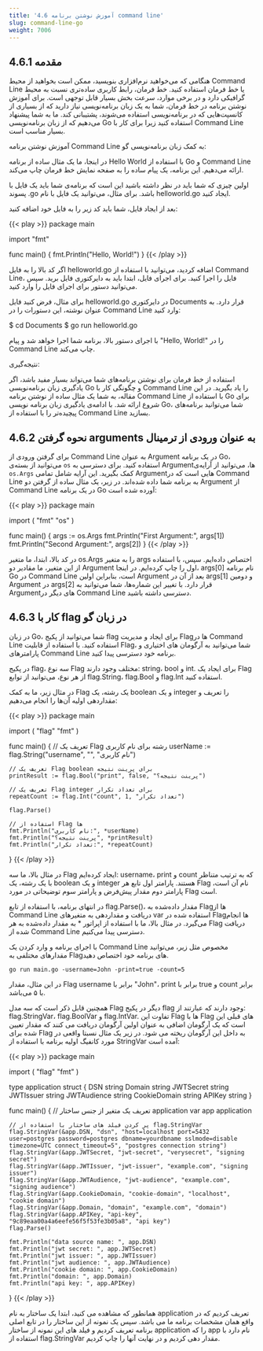 ```yaml
---
title: '4.6 آموزش نوشتن برنامه command line'
slug: command-line-go
weight: 7006
---
```


## 4.6.1 مقدمه

هنگامی که می‌خواهید نرم‌افزاری بنویسید، ممکن است بخواهید از محیط Command Line یا خط فرمان استفاده کنید. خط فرمان، رابط کاربری ساده‌تری نسبت به محیط گرافیکی دارد و در برخی موارد، سرعت بخش بسیار قابل توجهی است. برای آموزش نوشتن برنامه در خط فرمان، شما به یک زبان برنامه‌نویسی نیاز دارید که از بسیاری از کانسپت‌هایی که در برنامه‌نویسی استفاده می‌شوند، پشتیبانی کند. ما به شما پیشنهاد می‌دهیم که از زبان برنامه‌نویسی Go استفاده کنید زیرا برای کار با Command Line بسیار مناسب است.

آموزش نوشتن برنامه Command Line به کمک زبان برنامه‌نویسی گو:

در اینجا، ما یک مثال ساده از برنامه Hello World با استفاده از Go و Command Line ارائه می‌دهیم. این برنامه، یک پیام ساده را به صفحه نمایش خط فرمان چاپ می‌کند.

اولین چیزی که شما باید در نظر داشته باشید این است که برنامه‌ی شما باید یک فایل با پسوند .go باشد. برای مثال، می‌توانید یک فایل با نام helloworld.go ایجاد کنید.

بعد از ایجاد فایل، شما باید کد زیر را به فایل خود اضافه کنید:

{{< play >}}
package main

import "fmt"

func main() {
	fmt.Println("Hello, World!")
}
{{< /play >}}

اگر کد بالا را به فایل helloworld.go اضافه کردید، می‌توانید با استفاده از Command Line، فایل را اجرا کنید. برای اجرای فایل، ابتدا باید به دایرکتوری فایل برید. سپس می‌توانید دستور برای اجرای فایل را وارد کنید.

برای مثال، فرض کنید فایل helloworld.go در دایرکتوری Documents قرار دارد. به عنوان نوشته، این دستورات را در Command Line وارد کنید:

$ cd Documents
$ go run helloworld.go

با اجرای دستور بالا، برنامه شما اجرا خواهد شد و پیام "Hello, World!" را در Command Line چاپ می‌کند.

نتیجه‌گیری:

استفاده از خط فرمان برای نوشتن برنامه‌های شما می‌تواند بسیار مفید باشد، اگر یادگیری زبان برنامه‌نویسی Go و چگونگی کار با Command Line را یاد بگیرید. در این مقاله، به شما یک مثال ساده از نوشتن برنامه Command Line با استفاده از Go برای شروع ارائه شد. با ادامه‌ی یادگیری زبان برنامه نویسی Go، شما می‌توانید برنامه‌های پیچیده‌تر را با استفاده از Command Line بسازید.

## 4.6.2 نحوه گرفتن arguments به عنوان ورودی از ترمینال

برای گرفتن ورودی از Command Line به عنوان Argument در یک برنامه Go، می‌توانید از بسته‌ی `os` استفاده کنید. برای دسترسی به Argumentها، می‌توانید از آرایه‌ی `os.Args` کمک بگیرید. این آرایه شامل تمامی Argumentهایی است که در Command Line به برنامه شما داده شده‌اند. در زیر، یک مثال ساده از گرفتن دو Argument از Command Line در یک برنامه Go آورده شده است:

{{< play >}}
package main

import (
	"fmt"
	"os"
)

func main() {
	args := os.Args
	fmt.Println("First Argument:", args[1])
	fmt.Println("Second Argument:", args[2])
}
{{< /play >}}

در کد بالا، ابتدا، ما متغیر os.Args را به متغیر args اختصاص داده‌ایم. سپس، با استفاده از این متغیر، ما مقادیر دو Argument اول را چاپ کرده‌ایم. در اینجا، args[0] نام برنامه Go در Command Line است، بنابراین اولین Argument بعد از آن در args[1] و دومین Argument در args[2] قرار دارد. با تغییر این شماره‌ها، شما می‌توانید به Argument‌های دیگر در Command Line دسترسی داشته باشید.

## 4.6.3 کار با flag در زبان گو

در زبان Go، شما می‌توانید از پکیج flag برای ایجاد و مدیریت Flagها در Command Line استفاده کنید. با استفاده از قابلیت Flag، شما می‌توانید به آرگومان های اختیاری و پارامترهای Command Line برنامه خود دسترسی پیدا کنید.

در پکیج flag، سه نوع Flag مختلف وجود دارند: string، bool و int. برای ایجاد یک Flag از هر نوع، می‌توانید از توابع flag.String، flag.Bool و flag.Int استفاده کنید.

در مثال زیر، ما به کمک Flag یک رشته، یک boolean و یک integer را تعریف و مقداردهی اولیه آن‌ها را انجام می‌دهیم:

{{< play >}}
package main

import (
	"flag"
	"fmt"
)

func main() {
	// تعریف یک Flag رشته برای نام کاربری
	userName := flag.String("username", "", "نام کاربری")

	// تعریف یک Flag boolean برای پرینت نتیجه
	printResult := flag.Bool("print", false, "پرینت نتیجه؟")

	// تعریف یک Flag integer برای تعداد تکرار
	repeatCount := flag.Int("count", 1, "تعداد تکرار")

	flag.Parse()

	// استفاده از Flag ها
	fmt.Println("نام کاربری:", *userName)
	fmt.Println("پرینت نتیجه؟", *printResult)
	fmt.Println("تعداد تکرار:", *repeatCount)
}
{{< /play >}}


در مثال بالا، ما سه Flag ایجاد کرده‌ایم: username، print و count که به ترتیب متناظر با یک رشته، یک boolean و یک integer هستند. پارامتر اول تابع هر Flag نام آن است، پارامتر دوم مقدار پیش‌فرض و پارامتر سوم توضیحاتی در مورد Flag است.

در انتهای برنامه، با استفاده از تابع flag.Parse()، مقدار داده‌شده به Flagها از Command Line دریافت و مقداردهی به متغیرهای var استفاده شده در Flagها انجام می‌گیرد. در مثال بالا، ما با استفاده از اپراتور * به مقدار داده‌شده به هر Flag دریافت شده از Command Line دسترسی پیدا می‌کنیم.

با اجرای برنامه و وارد کردن یک Command Line مخصوص مثل زیر، می‌توانید مقدارهای مختلفی به Flagهای برنامه خود اختصاص دهید.

```shell
go run main.go -username=John -print=true -count=5
```

در این مثال، مقدار Flag username برابر با "John"، print برابر با true و count برابر با ۵ می‌باشد.

همچنین قابل ذکر است که سه مدل Flag دیگر در پکیج flag وجود دارند که عبارتند از: 
flag.StringVar، flag.BoolVar و flag.IntVar. تفاوت این Flag ها با Flag های قبلی این است
که یک آرگومان اضافی به عنوان اولین آرگومان دریافت می کنند که مقدار تعیین شده برای
Flag به داخل این آرگومان ریخته می شود. در زیر یک مثال نسبتا واقعی در مورد کانفیگ
اولیه برنامه با استفاده از StringVar آمده است:

{{< play >}}
package main

import (
	"flag"
	"fmt"
)

type application struct {
	DSN          string
	Domain       string
	JWTSecret    string
	JWTIssuer    string
	JWTAudience  string
	CookieDomain string
	APIKey       string
}

func main() {
	// تعریف یک متغیر از جنس ساختار application
	var app application

	// پر کردن فیلد های ساختار با استفاده از flag.StringVar
	flag.StringVar(&app.DSN, "dsn", "host=localhost port=5432 user=postgres password=postgres dbname=yourdbname sslmode=disable timezone=UTC connect_timeout=5", "postgres connection string")
	flag.StringVar(&app.JWTSecret, "jwt-secret", "verysecret", "signing secret")
	flag.StringVar(&app.JWTIssuer, "jwt-issuer", "example.com", "signing issuer")
	flag.StringVar(&app.JWTAudience, "jwt-audience", "example.com", "signing audience")
	flag.StringVar(&app.CookieDomain, "cookie-domain", "localhost", "cookie domain")
	flag.StringVar(&app.Domain, "domain", "example.com", "domain")
	flag.StringVar(&app.APIKey, "api-key", "9c89eaa00a4a6eefe56f5f53fe3b05a8", "api key")
	flag.Parse()

	fmt.Println("data source name: ", app.DSN)
	fmt.Println("jwt secret: ", app.JWTSecret)
	fmt.Println("jwt issuer: ", app.JWTIssuer)
	fmt.Println("jwt audience: ", app.JWTAudience)
	fmt.Println("cookie domain: ", app.CookieDomain)
	fmt.Println("domain: ", app.Domain)
	fmt.Println("api key: ", app.APIKey)
}
{{< /play >}}

همانطور که مشاهده می کنید، ابتدا یک ساختار به نام application تعریف کردیم که در واقع
همان مشخصات برنامه ما می باشد. سپس یک نمونه از این ساختار را در تابع اصلی برنامه تعریف
کردیم و فیلد های این نمونه از ساختار application را که app نام دارد با استفاده از
flag.StringVar مقدار دهی کردیم و در نهایت آنها را چاپ کردیم.

